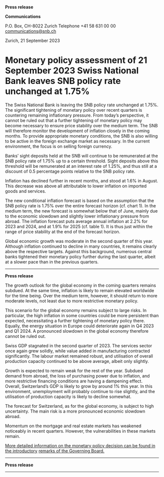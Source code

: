 **Press release**

**Communications**

P.O. Box, CH-8022 Zurich
Telephone +41 58 631 00 00
[communications@snb.ch](mailto:communications@snb.ch)

Zurich, 21 September 2023

# Monetary policy assessment of 21 September 2023 Swiss National Bank leaves SNB policy rate unchanged at 1.75%

The Swiss National Bank is leaving the SNB policy rate unchanged at 1.75%. The significant
tightening of monetary policy over recent quarters is countering remaining inflationary
pressure. From today’s perspective, it cannot be ruled out that a further tightening of
monetary policy may become necessary to ensure price stability over the medium term. The
SNB will therefore monitor the development of inflation closely in the coming months. To
provide appropriate monetary conditions, the SNB is also willing to be active in the foreign
exchange market as necessary. In the current environment, the focus is on selling foreign
currency.

Banks’ sight deposits held at the SNB will continue to be remunerated at the SNB policy rate
of 1.75% up to a certain threshold. Sight deposits above this threshold will be remunerated at
an interest rate of 1.25%, and thus still at a discount of 0.5 percentage points relative to the
SNB policy rate.

Inflation has declined further in recent months, and stood at 1.6% in August. This decrease
was above all attributable to lower inflation on imported goods and services.

The new conditional inflation forecast is based on the assumption that the SNB policy rate is
1.75% over the entire forecast horizon (cf. chart 1). In the medium term, the new forecast is
somewhat below that of June, mainly due to the economic slowdown and slightly lower
inflationary pressure from abroad. The inflation forecast puts average annual inflation at 2.2%
for 2023 and 2024, and at 1.9% for 2025 (cf. table 1). It is thus just within the range of price
stability at the end of the forecast horizon.

Global economic growth was moderate in the second quarter of this year. Although inflation
continued to decline in many countries, it remains clearly above the respective targets.
Against this background, numerous central banks tightened their monetary policy further
during the last quarter, albeit at a slower pace than in the previous quarters.


-----

**Press release**

The growth outlook for the global economy in the coming quarters remains subdued. At the
same time, inflation is likely to remain elevated worldwide for the time being. Over the
medium term, however, it should return to more moderate levels, not least due to more
restrictive monetary policy.

This scenario for the global economy remains subject to large risks. In particular, the high
inflation in some countries could be more persistent than expected, necessitating a further
tightening of monetary policy there. Equally, the energy situation in Europe could deteriorate
again in Q4 2023 and Q1 2024. A pronounced slowdown in the global economy therefore
cannot be ruled out.

Swiss GDP stagnated in the second quarter of 2023. The services sector once again grew
solidly, while value added in manufacturing contracted significantly. The labour market
remained robust, and utilisation of overall production capacity continued to be above average,
albeit only slightly.

Growth is expected to remain weak for the rest of the year. Subdued demand from abroad, the
loss of purchasing power due to inflation, and more restrictive financing conditions are having
a dampening effect. Overall, Switzerland’s GDP is likely to grow by around 1% this year. In
this environment, unemployment will probably continue to rise slightly, and the utilisation of
production capacity is likely to decline somewhat.

The forecast for Switzerland, as for the global economy, is subject to high uncertainty. The
main risk is a more pronounced economic slowdown abroad.

Momentum on the mortgage and real estate markets has weakened noticeably in recent
quarters. However, the vulnerabilities in these markets remain.

[More detailed information on the monetary policy decision can be found in the introductory](https://www.snb.ch/en/mmr/speeches/id/ref_20230921_tjnmsltmo)
[remarks of the Governing Board.](https://www.snb.ch/en/mmr/speeches/id/ref_20230921_tjnmsltmo)


-----

**Press release**


-----

